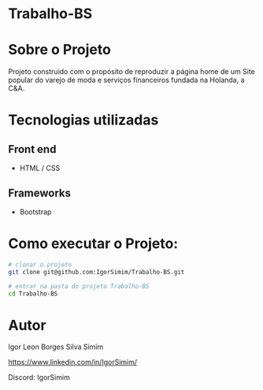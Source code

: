 # Trabalho-BS

# Sobre o Projeto

Projeto construido com o propósito de reproduzir a página home de um Site popular do varejo de moda e serviços financeiros fundada na Holanda, a C&A.

# Tecnologias utilizadas
## Front end
- HTML / CSS

## Frameworks
- Bootstrap

# Como executar o Projeto:

```bash
# clonar o projeto
git clone git@github.com:IgorSimim/Trabalho-BS.git

# entrar na pasta do projeto Trabalho-BS
cd Trabalho-BS                                                                                                      
```
# Autor

Igor Leon Borges Silva Simim

https://www.linkedin.com/in/IgorSimim/

Discord: IgorSimim
